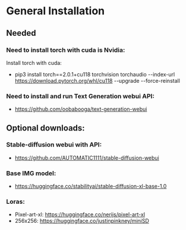 # General Installation

## Needed
### Need to install torch with cuda is Nvidia:
Install torch with cuda:
- pip3 install torch==2.0.1+cu118 torchvision torchaudio --index-url https://download.pytorch.org/whl/cu118 --upgrade --force-reinstall
### Need to install and run Text Generation webui API:
- https://github.com/oobabooga/text-generation-webui

## Optional downloads:
### Stable-diffusion webui with API:
- https://github.com/AUTOMATIC1111/stable-diffusion-webui
### Base IMG model:
- https://huggingface.co/stabilityai/stable-diffusion-xl-base-1.0
### Loras:
- Pixel-art-xl: https://huggingface.co/nerijs/pixel-art-xl
- 256x256: https://huggingface.co/justinpinkney/miniSD

